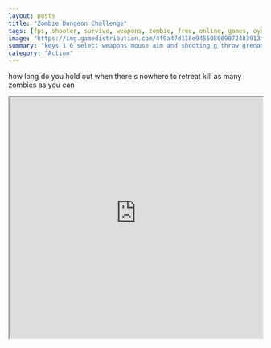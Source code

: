 ```yaml
---
layout: posts
title: "Zombie Dungeon Challenge"
tags: [fps, shooter, survive, weapons, zombie, free, online, games, oyna, game, free, games, play, play, games]
image: "https://img.gamedistribution.com/4f9a47d118e945508009072483913ff2.jpg"
summary: "keys 1 6 select weapons mouse aim and shooting g throw grenade  free online games oyna game free games play play games"
category: "Action"
---
```


how long do you hold out when there s nowhere to retreat kill as many zombies as you can

<iframe width="100%" height="480px;" src="https://html5.gamedistribution.com/4f9a47d118e945508009072483913ff2/"></iframe>